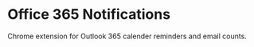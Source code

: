 Office 365 Notifications
========================


Chrome extension for Outlook 365 calender reminders and email counts.
